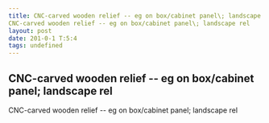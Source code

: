 ```yaml
---
title: CNC-carved wooden relief -- eg on box/cabinet panel\; landscape relCNC-carved wooden relief -- eg on box/cabinet panel\; landscape rel
layout: post
date: 201-0-1 T:5:4
tags: undefined
---
```

## CNC-carved wooden relief -- eg on box/cabinet panel\; landscape relCNC-carved wooden relief -- eg on box/cabinet panel\; landscape rel

